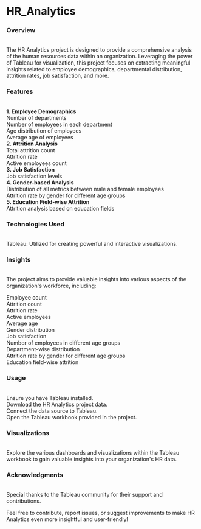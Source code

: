 # HR_Analytics

<h3>Overview</h3> <br>
The HR Analytics project is designed to provide a comprehensive analysis of the human resources data within an organization. Leveraging the power of Tableau for visualization, this project focuses on extracting meaningful insights related to employee demographics, departmental distribution, attrition rates, job satisfaction, and more.<br>

<h3>Features</h3><br>
<b>1. Employee Demographics</b> <br>
Number of departments <br>
Number of employees in each department <br>
Age distribution of employees <br>
Average age of employees <br>
<b>2. Attrition Analysis</b> <br>
Total attrition count <br>
Attrition rate <br>
Active employees count <br>
<b>3. Job Satisfaction</b> <br>
Job satisfaction levels <br>
<b>4. Gender-based Analysis</b> <br>
Distribution of all metrics between male and female employees <br>
Attrition rate by gender for different age groups <br>
<b>5. Education Field-wise Attrition</b> <br>
Attrition analysis based on education fields <br>
<h3>Technologies Used</h3> <br>
Tableau: Utilized for creating powerful and interactive visualizations. <br>
<h3>Insights</h3> <br>
The project aims to provide valuable insights into various aspects of the organization's workforce, including: <br>

Employee count <br>
Attrition count <br>
Attrition rate <br>
Active employees <br>
Average age <br>
Gender distribution <br>
Job satisfaction <br>
Number of employees in different age groups <br>
Department-wise distribution <br>
Attrition rate by gender for different age groups <br>
Education field-wise attrition <br>
<h3>Usage</h3> <br>
Ensure you have Tableau installed. <br>
Download the HR Analytics project data. <br>
Connect the data source to Tableau. <br>
Open the Tableau workbook provided in the project. <br>
<h3>Visualizations</h3> <br>
Explore the various dashboards and visualizations within the Tableau workbook to gain valuable insights into your organization's HR data. <br>

<h3>Acknowledgments</h3> <br>
Special thanks to the Tableau community for their support and contributions. <br>

Feel free to contribute, report issues, or suggest improvements to make HR Analytics even more insightful and user-friendly!

